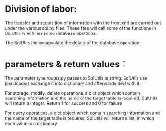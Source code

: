 # Division of labor:
The transfer and acquisition of information with the front end are carried out under the various api.py files. These files will call some of the functions in SqlUtils which has some database opertions.

The SqlUtils file encapsulate the details of the database operation.
# parameters & return values：
The parameter type routes.py passes to SqlUtils is string. SqlUtils use josn.loads() exchange it into dictionary and afterwards deal with it.

For storage, modify, delete operations, a dict object which contain searching information and the name of the target table is required, SqlUtils will return a integer. Return 1 for success and 0 for failure

For query operations, a dict object which contain searching information and the name of the target table is required, SqlUtils will return a list, in which each value is a dictionary

